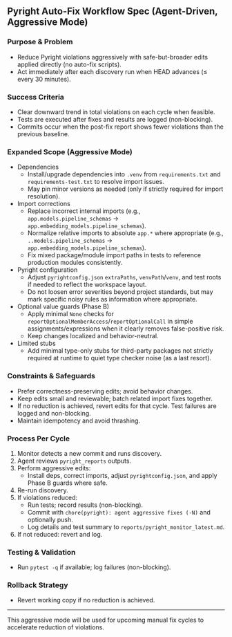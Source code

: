 ## Pyright Auto-Fix Workflow Spec (Agent-Driven, Aggressive Mode)

### Purpose & Problem
- Reduce Pyright violations aggressively with safe-but-broader edits applied directly (no auto-fix scripts).
- Act immediately after each discovery run when HEAD advances (≤ every 30 minutes).

### Success Criteria
- Clear downward trend in total violations on each cycle when feasible.
- Tests are executed after fixes and results are logged (non-blocking).
- Commits occur when the post-fix report shows fewer violations than the previous baseline.

### Expanded Scope (Aggressive Mode)
- Dependencies
  - Install/upgrade dependencies into `.venv` from `requirements.txt` and `requirements-test.txt` to resolve import issues.
  - May pin minor versions as needed (only if strictly required for import resolution).
- Import corrections
  - Replace incorrect internal imports (e.g., `app.models.pipeline_schemas` → `app.embedding_models.pipeline_schemas`).
  - Normalize relative imports to absolute `app.*` where appropriate (e.g., `..models.pipeline_schemas` → `app.embedding_models.pipeline_schemas`).
  - Fix mixed package/module import paths in tests to reference production modules consistently.
- Pyright configuration
  - Adjust `pyrightconfig.json` `extraPaths`, `venvPath`/`venv`, and test roots if needed to reflect the workspace layout.
  - Do not loosen error severities beyond project standards, but may mark specific noisy rules as information where appropriate.
- Optional value guards (Phase B)
  - Apply minimal `None` checks for `reportOptionalMemberAccess`/`reportOptionalCall` in simple assignments/expressions when it clearly removes false-positive risk.
  - Keep changes localized and behavior-neutral.
- Limited stubs
  - Add minimal type-only stubs for third-party packages not strictly required at runtime to quiet type checker noise (as a last resort).

### Constraints & Safeguards
- Prefer correctness-preserving edits; avoid behavior changes.
- Keep edits small and reviewable; batch related import fixes together.
- If no reduction is achieved, revert edits for that cycle. Test failures are logged and non-blocking.
- Maintain idempotency and avoid thrashing.

### Process Per Cycle
1) Monitor detects a new commit and runs discovery.
2) Agent reviews `pyright_reports` outputs.
3) Perform aggressive edits:
   - Install deps, correct imports, adjust `pyrightconfig.json`, and apply Phase B guards where safe.
4) Re-run discovery.
5) If violations reduced:
   - Run tests; record results (non-blocking).
   - Commit with `chore(pyright): agent aggressive fixes (-N)` and optionally push.
   - Log details and test summary to `reports/pyright_monitor_latest.md`.
6) If not reduced: revert and log.

### Testing & Validation
- Run `pytest -q` if available; log failures (non-blocking).

### Rollback Strategy
- Revert working copy if no reduction is achieved.

---

This aggressive mode will be used for upcoming manual fix cycles to accelerate reduction of violations.